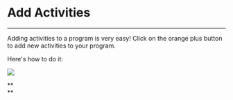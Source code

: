 # Add Activities

---

Adding activities to a program is very easy! Click on the orange plus button to add new activities to your program.

Here's how to do it:

![](https://lh4.googleusercontent.com/kyN9RGSa88APYoJVjkglc5sTqahnPkOQTuRfBI2QvwNfRC18sUbSjyBR0eWcx02BYg-dANbppfO5vwigYYkIUiLbWJns0hp8TaqW18BXigh5YSjWx57f49bVFJGa9cpe7NMu1bsM)

**  
**

